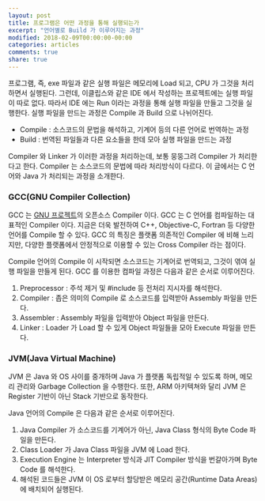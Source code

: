 ```yaml
---
layout: post
title: 프로그램은 어떤 과정을 통해 실행되는가
excerpt: "언어별로 Build 가 이루어지는 과정"
modified: 2018-02-09T00:00:00-00:00
categories: articles
comments: true
share: true
---
```


프로그램, 즉, exe 파일과 같은 실행 파일은 메모리에 Load 되고, CPU 가 그것을 처리하면서 실행된다. 그런데, 이클립스와 같은 IDE 에서 작성하는 프로젝트에는 실행 파일이 따로 없다. 따라서 IDE 에는 Run 이라는 과정을 통해 실행 파일을 만들고 그것을 실행한다. 실행 파일을 만드는 과정은 Compile 과 Build 으로 나뉘어진다.

* Compile : 소스코드의 문법을 해석하고, 기계어 등의 다른 언어로 번역하는 과정
* Build : 번역된 파일들과 다른 요소들을 한데 모아 실행 파일을 만드는 과정

Compiler 와 Linker 가 이러한 과정을 처리하는데, 보통 뭉뚱그려 Compiler 가 처리한다고 한다. Compiler 는 소스코드의 문법에 따라 처리방식이 다르다. 이 글에서는 C 언어와 Java 가 처리되는 과정을 소개한다.

### GCC(GNU Compiler Collection)

GCC 는 [GNU 프로젝트](http://www.gnu.org/gnu/thegnuproject.html)의 오픈소스 Compiler 이다. GCC 는 C 언어를 컴파일하는 대표적인 Compiler 이다. 지금은 더욱 발전하여 C++, Objective-C, Fortran 등 다양한 언어를 Compile 할 수 있다. GCC 의 특징은 플랫폼 의존적인 Compiler 에 비해 느리지만, 다양한 플랫폼에서 안정적으로 이용할 수 있는 Cross Compiler 라는 점이다.

Compile 언어의 Compile 이 시작되면 소스코드는 기계어로 번역되고, 그것이 엮여 실행 파일을 만들게 된다. GCC 를 이용한 컴파일 과정은 다음과 같은 순서로 이루어진다.

1. Preprocessor : 주석 제거 및 #include 등 전처리 지시자를 해석한다.
2. Compiler : 좁은 의미의 Compile 로 소스코드를 입력받아 Assembly 파일을 만든다.
3. Assembler : Assembly 파일을 입력받아 Object 파일을 만든다.
4. Linker : Loader 가 Load 할 수 있게 Object 파일들을 모아 Execute 파일을 만든다.

### JVM(Java Virtual Machine)

JVM 은 Java 와 OS 사이를 중개하며 Java 가 플랫폼 독립적일 수 있도록 하며, 메모리 관리와 Garbage Collection 을 수행한다. 또한, ARM 아키텍쳐와 달리 JVM 은 Register 기반이 아닌 Stack 기반으로 동작한다.

Java 언어의 Compile 은 다음과 같은 순서로 이루어진다.

1. Java Compiler 가 소스코드를 기계어가 아닌, Java Class 형식의 Byte Code 파일을 만든다.
2. Class Loader 가 Java Class 파일을 JVM 에 Load 한다.
3. Execution Engine 는 Interpreter 방식과 JIT Compiler 방식을 번갈아가며 Byte Code 를 해석한다.
4. 해석된 코드들은 JVM 이 OS 로부터 할당받은 메모리 공간(Runtime Data Areas)에 배치되어 실행된다.
